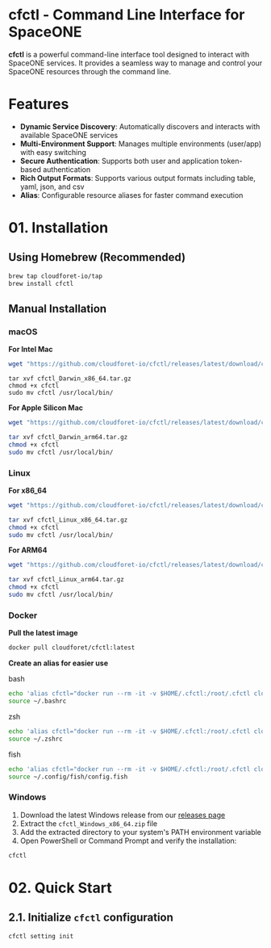 # cfctl - Command Line Interface for SpaceONE

**cfctl** is a powerful command-line interface tool designed to interact with SpaceONE services. It provides a seamless way to manage and control your SpaceONE resources through the command line.

# Features

- **Dynamic Service Discovery**: Automatically discovers and interacts with available SpaceONE services
- **Multi-Environment Support**: Manages multiple environments (user/app) with easy switching
- **Secure Authentication**: Supports both user and application token-based authentication
- **Rich Output Formats**: Supports various output formats including table, yaml, json, and csv
- **Alias**: Configurable resource aliases for faster command execution

# 01. Installation

## Using Homebrew (Recommended)

```bash
brew tap cloudforet-io/tap
brew install cfctl
```

## Manual Installation

### macOS

**For Intel Mac**

```bash
wget "https://github.com/cloudforet-io/cfctl/releases/latest/download/cfctl_Darwin_x86_64.tar.gz"
```

```
tar xvf cfctl_Darwin_x86_64.tar.gz
chmod +x cfctl
sudo mv cfctl /usr/local/bin/
```

**For Apple Silicon Mac**

```bash
wget "https://github.com/cloudforet-io/cfctl/releases/latest/download/cfctl_Darwin_arm64.tar.gz"
```

```bash
tar xvf cfctl_Darwin_arm64.tar.gz
chmod +x cfctl
sudo mv cfctl /usr/local/bin/
```


### Linux

**For x86_64**

```bash
wget "https://github.com/cloudforet-io/cfctl/releases/latest/download/cfctl_Linux_x86_64.tar.gz"
```

```bash
tar xvf cfctl_Linux_x86_64.tar.gz
chmod +x cfctl
sudo mv cfctl /usr/local/bin/
```

**For ARM64**

```bash
wget "https://github.com/cloudforet-io/cfctl/releases/latest/download/cfctl_Linux_arm64.tar.gz"
```

```bash
tar xvf cfctl_Linux_arm64.tar.gz
chmod +x cfctl
sudo mv cfctl /usr/local/bin/
```

### Docker

**Pull the latest image**

```bash
docker pull cloudforet/cfctl:latest
```

**Create an alias for easier use**

bash

```bash
echo 'alias cfctl="docker run --rm -it -v $HOME/.cfctl:/root/.cfctl cloudforet/cfctl:latest"' >> ~/.bashrc
source ~/.bashrc
```

zsh

```bash
echo 'alias cfctl="docker run --rm -it -v $HOME/.cfctl:/root/.cfctl cloudforet/cfctl:latest"' >> ~/.zshrc
source ~/.zshrc
```

fish

```bash
echo 'alias cfctl="docker run --rm -it -v $HOME/.cfctl:/root/.cfctl cloudforet/cfctl:latest"' >> ~/.config/fish/config.fish
source ~/.config/fish/config.fish
```

### Windows
1. Download the latest Windows release from our [releases page](https://github.com/cloudforet-io/cfctl/releases)
2. Extract the `cfctl_Windows_x86_64.zip` file
3. Add the extracted directory to your system's PATH environment variable
4. Open PowerShell or Command Prompt and verify the installation:

```powershell
cfctl
```

# 02. Quick Start

## 2.1. Initialize `cfctl` configuration

```bash
cfctl setting init
```
